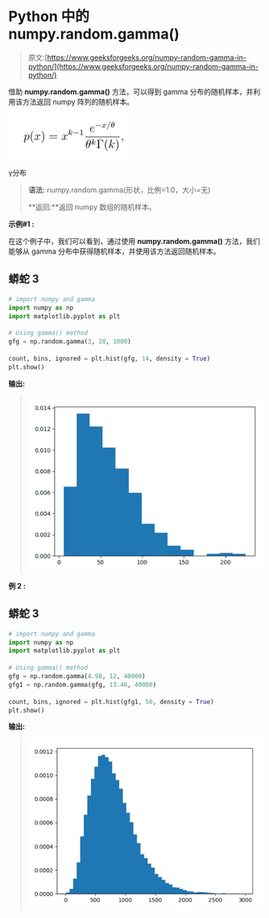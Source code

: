 # Python 中的 numpy.random.gamma()

> 原文:[https://www.geeksforgeeks.org/numpy-random-gamma-in-python/](https://www.geeksforgeeks.org/numpy-random-gamma-in-python/)

借助 **numpy.random.gamma()** 方法，可以得到 gamma 分布的随机样本，并利用该方法返回 numpy 阵列的随机样本。

![](img/218f09784e54f55d9160b4116c8d5593.png)

γ分布

> **语法:** numpy.random.gamma(形状，比例=1.0，大小=无)
> 
> **返回:**返回 numpy 数组的随机样本。

**示例#1 :**

在这个例子中，我们可以看到，通过使用 **numpy.random.gamma()** 方法，我们能够从 gamma 分布中获得随机样本，并使用该方法返回随机样本。

## 蟒蛇 3

```py
# import numpy and gamma
import numpy as np
import matplotlib.pyplot as plt

# Using gamma() method
gfg = np.random.gamma(3, 20, 1000)

count, bins, ignored = plt.hist(gfg, 14, density = True)
plt.show()
```

**输出:**

> ![](img/6c5f14cf52459ee7bf0d68ac1239f19a.png)

**例 2 :**

## 蟒蛇 3

```py
# import numpy and gamma
import numpy as np
import matplotlib.pyplot as plt

# Using gamma() method
gfg = np.random.gamma(4.98, 12, 40000)
gfg1 = np.random.gamma(gfg, 13.46, 40000)

count, bins, ignored = plt.hist(gfg1, 50, density = True)
plt.show()
```

**输出:**

> ![](img/1b2a246145a3a858631d6e665368ca3e.png)